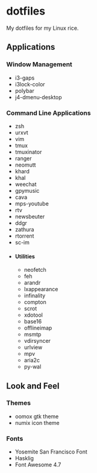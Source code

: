 # dotfiles
My dotfiles for my Linux rice.

## Applications

### Window Management

- i3-gaps
- i3lock-color
- polybar
- j4-dmenu-desktop

### Command Line Applications

- zsh
- urxvt
- vim
- tmux
- tmuxinator
- ranger
- neomutt
- khard
- khal
- weechat
- gpymusic
- cava
- mps-youtube
- rtv
- newsbeuter
- ddgr
- zathura
- rtorrent
- sc-im
- #### Utilities
  - neofetch
  - feh
  - arandr
  - lxappearance
  - infinality
  - compton
  - scrot
  - xdotool
  - base16
  - offlineimap
  - msmtp
  - vdirsyncer
  - urlview
  - mpv
  - aria2c
  - py-wal

## Look and Feel

### Themes

- oomox gtk theme
- numix icon theme

### Fonts

- Yosemite San Francisco Font
- Hasklig
- Font Awesome 4.7
